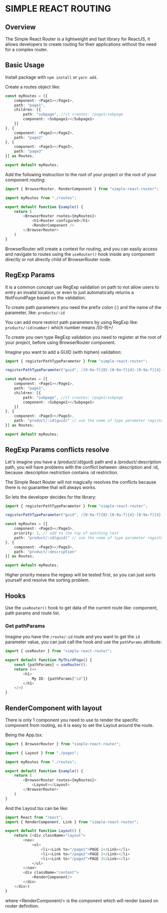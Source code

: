 # SIMPLE REACT ROUTING

## Overview

The Simple React Router is a lightweight and fast library for ReactJS, it allows developers to create routing for their applications without the need for a complex router.

## Basic Usage

Install package with `npm install` or `yarn add`.

Create a routes object like:

```ts
const myRoutes = [{
    component: <Page1></Page1>,
    path: "page1",
    children: [{
        path: "subpage", //it creates: /page1/subpage
        component: <Subpage1></Subpage1> 
    }]
}, {
    component: <Page2></Page2>,
    path: "page2"
}, {
    component: <Page3></Page3>,
    path: "page3"
}] as Routes;

export default myRoutes;
```

Add the following instruction to the root of your project or the root of your component routing:

```ts
import { BrowserRouter, RenderComponent } from "simple-react-router";

import myRoutes from "./routes";

export default function Example() {
    return (
        <BrowserRouter routes={myRoutes}>
            <h1>Router configured</h1>
            <RenderComponent />
        </BrowserRouter>
    )
}
```

BrowserRouter will create a context for routing, and you can easily access and navigate to routes using the `useRouter()` hook inside any component directly or not directly child of BrowserRouter node.

## RegExp Params

It is a common concept use RegExp validation on path to not allow users to entry an invalid location, or even to just automatically returns a NotFoundPage based on the validation.

To create path parameters you need the prefix colon (:) and the name of the parameter, like: `products/:id`

You can add more restrict path parameters by using RegExp like: `products/:id(number)` which number means /[0-9]+/

To create you own type RegExp validation you need to register at the root of your project, before using BrowserRouter component.

Imagine you want to add a GUID (with hiphen) validation:

```ts
import { registerPathTypeParameter } from "simple-react-router";

registerPathTypeParameter("guid", /[0-9a-f]{8}-[0-9a-f]{4}-[0-9a-f]{4}-[0-9A-Fa-f]{4}-[0-9a-f]{12}/);

const myRoutes = [{
    component: <Page1></Page1>,
    path: "page1",
    children: [{
        path: "subpage", //it creates: /page1/subpage
        component: <Subpage1></Subpage1> 
    }]
}, {
    component: <Page3></Page3>,
    path: "product/:id(guid)" // use the name of type parameter registered
}] as Routes;

export default myRoutes;
```

## RegExp Params conflicts resolve

Let's imagine you have a /product/:id(guid) path and a /product/:description path, you will have problems with the conflict between :description and :id, because :description restriction contains :id restriction.

The Simple React Router will not magically resolves the conflicts because there is no guarantee that will always works.

So lets the developer decides for the library:

```ts
import { registerPathTypeParameter } from "simple-react-router";

registerPathTypeParameter("guid", /[0-9a-f]{8}-[0-9a-f]{4}-[0-9a-f]{4}-[0-9A-Fa-f]{4}-[0-9a-f]{12}/);

const myRoutes = [{
    component: <Page3></Page3>,
    priority: 1, // add to the top of matching test
    path: "product/:id(guid)" // use the name of type parameter registered
}, {
    component: <Page3></Page3>,
    path: "product/:description" 
}] as Routes;

export default myRoutes;
```

Higher priority means the regexp will be tested first, so you can just sorts yourself and resolve the sorting problem.


## Hooks

Use the `useRouter()` hook to get data of the current route like: component, path params and route list.

### Get pathParams

Imagine you have the `/route/:id` route and you want to get the `id` parameter value, you can just call the hook and use the `pathParams` attribute:

```ts
import { useRouter } from "simple-react-router";

export default function MyThirdPage() {
    const {pathParams} = useRouter();
    return (<>
        <h1>
            My ID: {pathParams["id"]}
        </h1>
    </>)
}
```

## RenderComponent with layout

There is only 1 component you need to use to render the specific component from routing, so it is easy to set the Layout around the route.

Being the App.tsx:

```ts
import { BrowserRouter } from "simple-react-router";

import { Layout } from "./pages";

import myRoutes from "./routes";

export default function Example() {
    return (
        <BrowserRouter routes={myRoutes}>
            <Layout></Layout>
        </BrowserRouter>
    )
}
```

And the Layout.tsx can be like: 

```ts
import React from "react";
import { RenderComponent, Link } from "simple-react-router";

export default function Layout() {
    return (<div className="layout">
        <nav>
            <ul>
                <li><Link to="/page1">PAGE 1</Link></li>
                <li><Link to="/page2">PAGE 2</Link></li>
                <li><Link to="/page3">PAGE 3</Link></li>
            </ul>
        </nav>
        <div className="content">
            <RenderComponent/>
        </div>
    </div>)
}
```

where &lt;RenderComponent/&gt; is the component which will render based on router definition.
